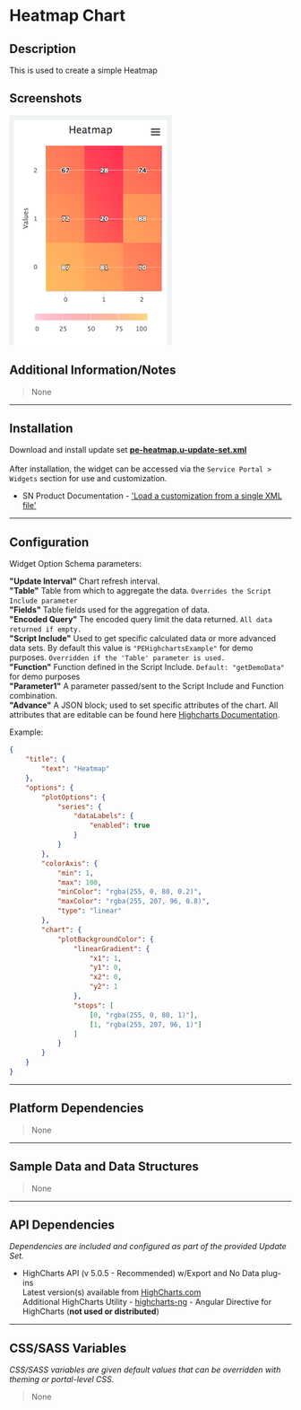 # Heatmap Chart

## Description

This is used to create a simple Heatmap

## Screenshots
![](../../images/pe-heatmap-chart.png)

## Additional Information/Notes
> None
---
## Installation
Download and install update set **[pe-heatmap.u-update-set.xml](https://github.com/platform-experience/serviceportal-widget-library/blob/master/highcharts/pe-heatmap/demo-data/update-set/pe-highchart-widget%20data-generator-update-set.xml)** <br/><br/>
After installation, the widget can be accessed via the `Service Portal > Widgets` section for use and customization.<br/>
* SN Product Documentation - ['Load a customization from a single XML file'](https://docs.servicenow.com/bundle/kingston-application-development/page/build/system-update-sets/task/t_SaveAnUpdateSetAsAnXMLFile.html)

---
## Configuration
Widget Option Schema parameters:

**"Update Interval"** Chart refresh interval.<br/>
**"Table"** Table from which to aggregate the data. `Overrides the Script Include parameter`<br/>
**"Fields"** Table fields used for the aggregation of data.<br/>
**"Encoded Query"** The encoded query limit the data returned.  `All data returned if empty.`<br/>
**"Script Include"** Used to get specific calculated data or more advanced data sets. By default this value is `"PEHighchartsExample"` for demo purposes. `Overridden if the 'Table' parameter is used.`<br/>
**"Function"** Function defined in the Script Include. `Default: "getDemoData"` for demo purposes<br/>
**"Parameter1"** A parameter passed/sent to the Script Include and Function combination.<br/>
**"Advance"** A JSON block; used to set specific attributes of the chart. All attributes that are editable can be found here [Highcharts Documentation](http://api.highcharts.com/highcharts). <br/>

Example:
```json
{
	"title": {
		"text": "Heatmap"
	},
	"options": {
		"plotOptions": {
			"series": {
				"dataLabels": {
					"enabled": true
				}
			}
		},
		"colorAxis": {
			"min": 1,
			"max": 100,
			"minColor": "rgba(255, 0, 80, 0.2)",
			"maxColor": "rgba(255, 207, 96, 0.8)",
			"type": "linear"
		},
		"chart": {
			"plotBackgroundColor": {
				"linearGradient": {
					"x1": 1,
					"y1": 0,
					"x2": 0,
					"y2": 1
				},
				"stops": [
					[0, "rgba(255, 0, 80, 1)"],
					[1, "rgba(255, 207, 96, 1)"]
				]
			}
		}
	}
}
```


---
## Platform Dependencies
> None
---
## Sample Data and Data Structures
> None
---
## API Dependencies
<i>Dependencies are included and configured as part of the provided Update Set.</i>

* HighCharts API (v 5.0.5 - Recommended)  w/Export and No Data plug-ins
  <br/>Latest version(s) available from [HighCharts.com](http://http://www.highcharts.com/products/highcharts/)
  <br/>Additional HighCharts Utility - [highcharts-ng](https://github.com/pablojim/highcharts-ng) - Angular Directive for HighCharts (__not used or distributed__)

---
## CSS/SASS Variables
_CSS/SASS variables are given default values that can be overridden with theming or portal-level CSS._
> None
